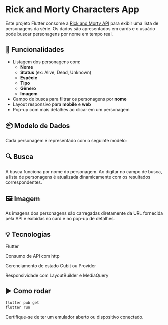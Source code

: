 
# Rick and Morty Characters App

Este projeto Flutter consome a [Rick and Morty API](https://rickandmortyapi.com/) para exibir uma lista de personagens da série. Os dados são apresentados em cards e o usuário pode buscar personagens por nome em tempo real.

## 🔧 Funcionalidades

- Listagem dos personagens com:
  - **Nome**
  - **Status** (ex: Alive, Dead, Unknown)
  - **Espécie**
  - **Tipo**
  - **Gênero**
  - **Imagem**
- Campo de busca para filtrar os personagens por **nome**
- Layout responsivo para **mobile** e **web**
- Pop-up com mais detalhes ao clicar em um personagem

## 📦 Modelo de Dados

Cada personagem é representado com o seguinte modelo:

## 🔍 Busca
A busca funciona por nome do personagem. Ao digitar no campo de busca, a lista de personagens é atualizada dinamicamente com os resultados correspondentes.

## 🖼️ Imagem
As imagens dos personagens são carregadas diretamente da URL fornecida pela API e exibidas no card e no pop-up de detalhes.

## 💡 Tecnologias
Flutter

Consumo de API com http

Gerenciamento de estado Cubit ou Provider

Responsividade com LayoutBuilder e MediaQuery

## ▶️ Como rodar
```bash
flutter pub get
flutter run
```
Certifique-se de ter um emulador aberto ou dispositivo conectado.